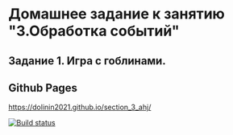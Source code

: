 # Домашнее задание к занятию "3.Обработка событий"
## Задание 1. Игра с гоблинами.

## Github Pages
https://dolinin2021.github.io/section_3_ahj/

[![Build status](https://ci.appveyor.com/api/projects/status/qqyvbn9aejq9rw81?svg=true)](https://ci.appveyor.com/project/Dolinin2021/section-4-ahj)
